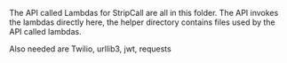 The API called Lambdas for StripCall are all in this folder.  The API invokes the lambdas directly here, the helper directory
contains files used by the API called lambdas.  

Also needed are Twilio, urllib3, jwt, requests 
